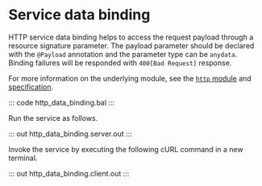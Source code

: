 # Service data binding

HTTP service data binding helps to access the request payload through a resource signature parameter. The payload parameter should be declared with the `@Payload` annotation and the  parameter type can be `anydata`. Binding failures will be responded with `400[Bad Request]` response.

For more information on the underlying module, see the [`http` module](https://lib.ballerina.io/ballerina/http/latest/) 
and [specification](https://ballerina.io/spec/http/#2344-payload-parameter).

::: code http_data_binding.bal :::

Run the service as follows.

::: out http_data_binding.server.out :::

Invoke the service by executing the following cURL command in a new terminal.

::: out http_data_binding.client.out :::
